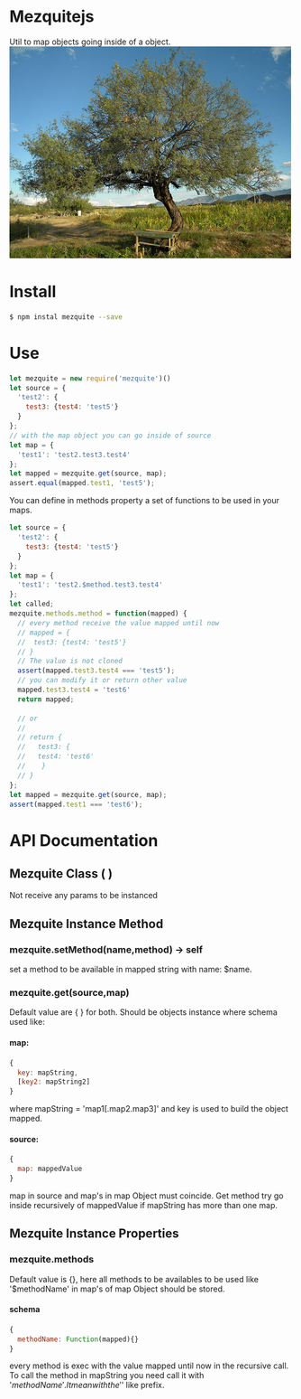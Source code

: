 # Mezquitejs
Util to map objects going inside of a object.
![MezquiteLogo](mezquite.jpg)

# Install

```bash
$ npm instal mezquite --save
```
# Use

```js
let mezquite = new require('mezquite')()
let source = {
  'test2': {
    test3: {test4: 'test5'}
  }
};
// with the map object you can go inside of source
let map = {
  'test1': 'test2.test3.test4'
};
let mapped = mezquite.get(source, map);
assert.equal(mapped.test1, 'test5');

```

You can define in methods property a set of functions to be used in your maps.

```js
let source = {
  'test2': {
    test3: {test4: 'test5'}
  }
};
let map = {
  'test1': 'test2.$method.test3.test4'
};
let called;
mezquite.methods.method = function(mapped) {
  // every method receive the value mapped until now
  // mapped = {
  //  test3: {test4: 'test5'}
  // }
  // The value is not cloned
  assert(mapped.test3.test4 === 'test5');
  // you can modify it or return other value
  mapped.test3.test4 = 'test6'
  return mapped;

  // or
  //
  // return {
  //   test3: {
  //   test4: 'test6'
  //    }
  // }
};
let mapped = mezquite.get(source, map);
assert(mapped.test1 === 'test6');

```

# API Documentation

## Mezquite Class ( )

Not receive any params to be instanced

## Mezquite Instance Method
### mezquite.setMethod(name,method) -> self

set a method to be available in mapped string with name: $name.
### mezquite.get(source,map)

Default value are { } for both. Should be objects instance where schema used like:
#### map:

```js
{
  key: mapString,
  [key2: mapString2]
}

```
where mapString = 'map1[.map2.map3]'
and key is used to build the object mapped.
#### source:
```js
{
  map: mappedValue
}
```
map in source and map's in map Object must coincide.
Get method try go inside recursively of mappedValue if mapString has more than one map.


## Mezquite Instance Properties

### mezquite.methods

Default value is {}, here all methods to be availables to be used like '$methodName' in map's of map Object should be stored.

#### schema

```js
{
  methodName: Function(mapped){}
}
```

every method is exec with the value mapped until now in the recursive call.
To call the method in mapString you need call it with '$methodName'. It mean with the '$' like prefix. 
